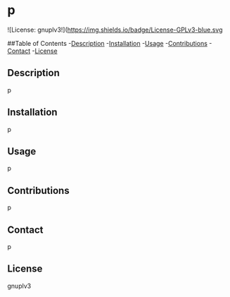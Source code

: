 # p
  ![License: gnuplv3!](https://img.shields.io/badge/License-GPLv3-blue.svg
  
  ##Table of Contents
  -[Description](#Description)
  -[Installation](#Installation)
  -[Usage](#Usage)
  -[Contributions](#Contributions)
  -[Contact](#Contact)
  -[License](#License)

  ## Description
  p
  
  ## Installation
  p

  ## Usage
  p

  ## Contributions
  p

  ## Contact
  p

  ## License
  gnuplv3

